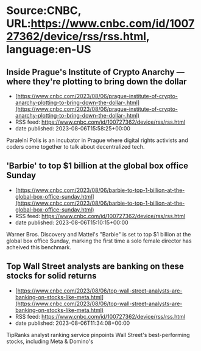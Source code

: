 # Source:CNBC, URL:https://www.cnbc.com/id/100727362/device/rss/rss.html, language:en-US

## Inside Prague's Institute of Crypto Anarchy — where they're plotting to bring down the dollar
 - [https://www.cnbc.com/2023/08/06/prague-institute-of-crypto-anarchy-plotting-to-bring-down-the-dollar-.html](https://www.cnbc.com/2023/08/06/prague-institute-of-crypto-anarchy-plotting-to-bring-down-the-dollar-.html)
 - RSS feed: https://www.cnbc.com/id/100727362/device/rss/rss.html
 - date published: 2023-08-06T15:58:25+00:00

Paralelní Polis is an incubator in Prague where digital rights activists and coders come together to talk about decentralized tech.

## 'Barbie' to top $1 billion at the global box office Sunday
 - [https://www.cnbc.com/2023/08/06/barbie-to-top-1-billion-at-the-global-box-office-sunday.html](https://www.cnbc.com/2023/08/06/barbie-to-top-1-billion-at-the-global-box-office-sunday.html)
 - RSS feed: https://www.cnbc.com/id/100727362/device/rss/rss.html
 - date published: 2023-08-06T15:10:15+00:00

Warner Bros. Discovery and Mattel's "Barbie" is set to top $1 billion at the global box office Sunday, marking the first time a solo female director has acheived this benchmark.

## Top Wall Street analysts are banking on these stocks for solid returns
 - [https://www.cnbc.com/2023/08/06/top-wall-street-analysts-are-banking-on-stocks-like-meta.html](https://www.cnbc.com/2023/08/06/top-wall-street-analysts-are-banking-on-stocks-like-meta.html)
 - RSS feed: https://www.cnbc.com/id/100727362/device/rss/rss.html
 - date published: 2023-08-06T11:34:08+00:00

TipRanks analyst ranking service pinpoints Wall Street's best-performing stocks, including Meta & Domino's


